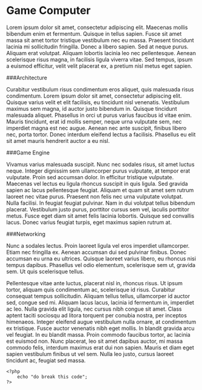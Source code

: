 Game Computer
=============

Lorem ipsum dolor sit amet, consectetur adipiscing elit. Maecenas mollis bibendum enim et fermentum. Quisque in tellus sapien. Fusce sit amet massa sit amet tortor tristique vestibulum nec eu massa. Praesent tincidunt lacinia mi sollicitudin fringilla. Donec a libero sapien. Sed at neque purus. Aliquam erat volutpat. Aliquam lobortis lacinia leo nec pellentesque. Aenean scelerisque risus magna, in facilisis ligula viverra vitae. Sed tempus, ipsum a euismod efficitur, velit velit placerat ex, a pretium nisl metus eget sapien.

###Architecture

Curabitur vestibulum risus condimentum eros aliquet, quis malesuada risus condimentum. Lorem ipsum dolor sit amet, consectetur adipiscing elit. Quisque varius velit et elit facilisis, eu tincidunt nisl venenatis. Vestibulum maximus sem magna, id auctor justo bibendum in. Quisque tincidunt malesuada aliquet. Phasellus in orci ut purus varius faucibus id vitae enim. Mauris tincidunt, erat id mollis semper, neque urna vulputate sem, nec imperdiet magna est nec augue. Aenean nec ante suscipit, finibus libero nec, porta tortor. Donec interdum eleifend lectus a facilisis. Phasellus eu elit sit amet mauris hendrerit auctor a eu nisl.

###Game Engine

Vivamus varius malesuada suscipit. Nunc nec sodales risus, sit amet luctus neque. Integer dignissim sem ullamcorper purus vulputate, at tempor erat vulputate. Proin sed accumsan dolor. In efficitur tristique vulputate. Maecenas vel lectus eu ligula rhoncus suscipit in quis ligula. Sed gravida sapien ac lacus pellentesque feugiat. Aliquam et quam sit amet sem rutrum laoreet nec vitae purus. Praesent non felis nec urna vulputate volutpat. Nulla facilisi. In feugiat feugiat pulvinar. Nam in dui volutpat tellus bibendum placerat. Vestibulum justo purus, porttitor cursus sem vel, iaculis porttitor metus. Fusce eget diam sit amet felis lacinia lobortis. Quisque sed convallis lacus. Donec varius feugiat turpis, eget maximus sapien rutrum at.

###Networking

Nunc a sodales lectus. Proin laoreet ligula vel eros imperdiet ullamcorper. Etiam nec fringilla ex. Aenean accumsan dui sed pulvinar finibus. Donec accumsan eu urna eu ultrices. Quisque laoreet varius libero, eu rhoncus nisi tempus dapibus. Phasellus vel odio elementum, scelerisque sem ut, gravida sem. Ut quis scelerisque tellus.

Pellentesque vitae ante luctus, placerat nisl in, rhoncus risus. Ut ipsum tortor, aliquam quis condimentum ac, scelerisque id risus. Curabitur consequat tempus sollicitudin. Aliquam tellus tellus, ullamcorper id auctor sed, congue sed mi. Aliquam lacus lacus, lacinia id fermentum in, imperdiet ac leo. Nulla gravida elit ligula, nec cursus nibh congue sit amet. Class aptent taciti sociosqu ad litora torquent per conubia nostra, per inceptos himenaeos. Integer eleifend augue vestibulum nulla ornare, at condimentum ex tristique. Fusce auctor venenatis nibh eget mollis. In blandit gravida arcu vel feugiat. In eu blandit massa. Proin commodo faucibus tortor, ac lacinia est euismod non. Nunc placerat, leo sit amet dapibus auctor, mi massa commodo felis, interdum maximus erat dui non sapien. Mauris et diam eget sapien vestibulum finibus ut vel sem. Nulla leo justo, cursus laoreet tincidunt ac, feugiat sed massa.

```
<?php
    echo "do break this code";
?>
```
